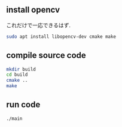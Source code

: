 ## install opencv
これだけで一応できるはず.

```bash
sudo apt install libopencv-dev cmake make
```

## compile source code

```bash
mkdir build
cd build
cmake ..
make
```

## run code

```
./main
```
